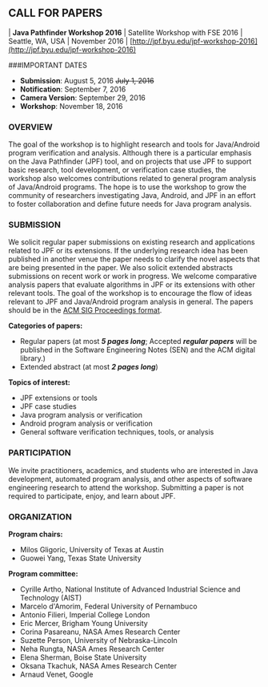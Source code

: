 ## CALL FOR PAPERS

| **Java Pathfinder Workshop 2016**
| Satellite Workshop with FSE 2016 
| Seattle, WA, USA
| November 2016
| [http://jpf.byu.edu/jpf-workshop-2016](http://jpf.byu.edu/jpf-workshop-2016)

###IMPORTANT DATES

- **Submission**: August 5, 2016 ~~July 1, 2016~~
- **Notification**: September 7, 2016
- **Camera Version**: September 29, 2016
- **Workshop**: November 18, 2016

### OVERVIEW

The goal of the workshop is to highlight research and tools for
Java/Android program verification and analysis. Although there is a
particular emphasis on the Java Pathfinder (JPF) tool, and on projects
that use JPF to support basic research, tool development, or
verification case studies, the workshop also welcomes contributions
related to general program analysis of Java/Android programs. The hope
is to use the workshop to grow the community of researchers
investigating Java, Android, and JPF in an effort to foster
collaboration and define future needs for Java program analysis.

### SUBMISSION

We solicit regular paper submissions on existing research and
applications related to JPF or its extensions. If the underlying
research idea has been published in another venue the paper needs to
clarify the novel aspects that are being presented in the paper. We
also solicit extended abstracts submissions on
recent work or work in progress. We welcome comparative analysis
papers that evaluate algorithms in JPF or its extensions with other
relevant tools. The goal of the workshop is to encourage the flow of
ideas relevant to JPF and Java/Android program analysis in
general. The papers should be in the [ACM SIG
Proceedings format](http://www.acm.org/publications/proceedings-template).

**Categories of papers:**

- Regular papers (at most ***5 pages long***; Accepted ***regular papers*** will be published in the Software Engineering Notes (SEN) and the ACM digital library.)
- Extended abstract (at most ***2 pages long***)

**Topics of interest:**

- JPF extensions or tools
- JPF case studies
- Java program analysis or verification
- Android program analysis or verification
- General software verification techniques, tools, or analysis

### PARTICIPATION

We invite practitioners, academics, and students who are interested in
Java development, automated program analysis, and other aspects of 
software engineering research to attend the workshop. Submitting a
paper is not required to participate, enjoy, and learn about JPF.

### ORGANIZATION

**Program chairs:**

- Milos Gligoric, University of Texas at Austin
- Guowei Yang, Texas State University

**Program committee:**

- Cyrille Artho, National Institute of Advanced Industrial Science and Technology (AIST)
- Marcelo d'Amorim, Federal University of Pernambuco
- Antonio Filieri, Imperial College London
- Eric Mercer, Brigham Young University
- Corina Pasareanu, NASA Ames Research Center
- Suzette Person, University of Nebraska-Lincoln
- Neha Rungta, NASA Ames Research Center
- Elena Sherman, Boise State University
- Oksana Tkachuk, NASA Ames Research Center
- Arnaud Venet, Google